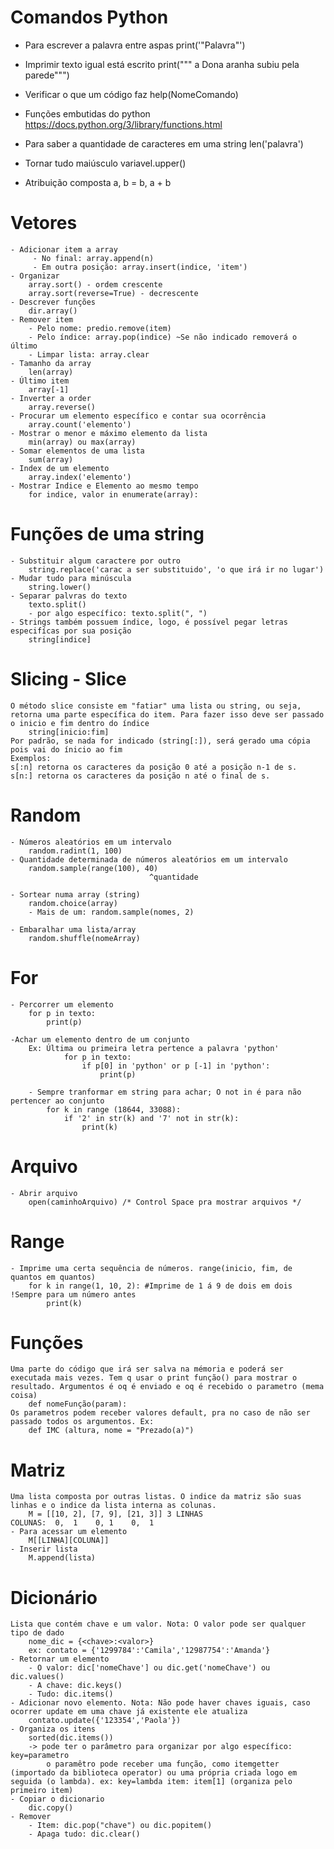 # Comandos Python

- Para escrever a palavra entre aspas
    print('"Palavra"')

- Imprimir texto igual está escrito
    print(""" a
    Dona aranha
    subiu pela parede""")

- Verificar o que um código faz
    help(NomeComando)

- Funções embutidas do python
    https://docs.python.org/3/library/functions.html

- Para saber a quantidade de caracteres em uma string
    len('palavra')

- Tornar tudo maiúsculo
    variavel.upper()

- Atribuição composta
    a, b = b, a + b

# Vetores
    - Adicionar item a array
         - No final: array.append(n)
         - Em outra posição: array.insert(indice, 'item')
    - Organizar
        array.sort() - ordem crescente
        array.sort(reverse=True) - decrescente
    - Descrever funções
        dir.array()
    - Remover item
        - Pelo nome: predio.remove(item) 
        - Pelo índice: array.pop(indice) ~Se não indicado removerá o último
        - Limpar lista: array.clear
    - Tamanho da array
        len(array)
    - Último item
        array[-1]
    - Inverter a order 
        array.reverse()
    - Procurar um elemento específico e contar sua ocorrência
        array.count('elemento')
    - Mostrar o menor e máximo elemento da lista
        min(array) ou max(array)
    - Somar elementos de uma lista
        sum(array)
    - Index de um elemento
        array.index('elemento')
    - Mostrar Indice e Elemento ao mesmo tempo
        for indice, valor in enumerate(array):

# Funções de uma string
    - Substituir algum caractere por outro
        string.replace('carac a ser substituido', 'o que irá ir no lugar')
    - Mudar tudo para minúscula
        string.lower()
    - Separar palvras do texto
        texto.split() 
        - por algo específico: texto.split(", ")
    - Strings também possuem índice, logo, é possível pegar letras especifícas por sua posição
        string[indice]

# Slicing - Slice
    O método slice consiste em "fatiar" uma lista ou string, ou seja, retorna uma parte específica do item. Para fazer isso deve ser passado o inicio e fim dentro do índice
        string[inicio:fim]
    Por padrão, se nada for indicado (string[:]), será gerado uma cópia pois vai do ínicio ao fim
    Exemplos:
    s[:n] retorna os caracteres da posição 0 até a posição n-1 de s.
    s[n:] retorna os caracteres da posição n até o final de s.
        
# Random
    - Números aleatórios em um intervalo 
        random.radint(1, 100)
    - Quantidade determinada de números aleatórios em um intervalo 
        random.sample(range(100), 40)
                                   ^quantidade

    - Sortear numa array (string)
        random.choice(array)
        - Mais de um: random.sample(nomes, 2)

    - Embaralhar uma lista/array
        random.shuffle(nomeArray)
    
# For 
    - Percorrer um elemento 
        for p in texto:
            print(p)

    -Achar um elemento dentro de um conjunto 
        Ex: Última ou primeira letra pertence a palavra 'python' 
                for p in texto: 
                    if p[0] in 'python' or p [-1] in 'python': 
                        print(p) 
        
        - Sempre tranformar em string para achar; O not in é para não pertencer ao conjunto
            for k in range (18644, 33088):
                if '2' in str(k) and '7' not in str(k):
                    print(k)

# Arquivo
    - Abrir arquivo
        open(caminhoArquivo) /* Control Space pra mostrar arquivos */

# Range
    - Imprime uma certa sequência de números. range(inicio, fim, de quantos em quantos)
        for k in range(1, 10, 2): #Imprime de 1 á 9 de dois em dois !Sempre para um número antes
            print(k)

# Funções
    Uma parte do código que irá ser salva na mémoria e poderá ser executada mais vezes. Tem q usar o print função() para mostrar o resultado. Argumentos é oq é enviado e oq é recebido o parametro (mema coisa)
        def nomeFunção(param):
    Os parametros podem receber valores default, pra no caso de não ser passado todos os argumentos. Ex:
        def IMC (altura, nome = "Prezado(a)")
        
# Matriz
    Uma lista composta por outras listas. O indice da matriz são suas linhas e o indice da lista interna as colunas.
        M = [[10, 2], [7, 9], [21, 3]] 3 LINHAS 
    COLUNAS:  0,  1    0, 1    0,  1
    - Para acessar um elemento
        M[[LINHA][COLUNA]]
    - Inserir lista 
        M.append(lista)

# Dicionário
    Lista que contém chave e um valor. Nota: O valor pode ser qualquer tipo de dado
        nome_dic = {<chave>:<valor>} 
        ex: contato = {'1299784':'Camila','12987754':'Amanda'}
    - Retornar um elemento
        - O valor: dic['nomeChave'] ou dic.get('nomeChave') ou dic.values()
        - A chave: dic.keys()
        - Tudo: dic.items()
    - Adicionar novo elemento. Nota: Não pode haver chaves iguais, caso ocorrer update em uma chave já existente ele atualiza
        contato.update({'123354','Paola'})
    - Organiza os itens
        sorted(dic.items())
        -> pode ter o parâmetro para organizar por algo específico: key=parametro
            o paramêtro pode receber uma função, como itemgetter (importado da biblioteca operator) ou uma própria criada logo em seguida (o lambda). ex: key=lambda item: item[1] (organiza pelo primeiro item)
    - Copiar o dicionario
        dic.copy()
    - Remover
        - Item: dic.pop("chave") ou dic.popitem()
        - Apaga tudo: dic.clear()
    